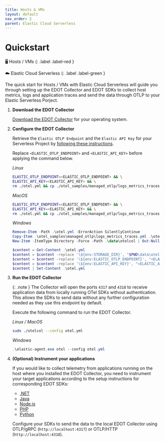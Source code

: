 ```yaml
---
title: Hosts & VMs
layout: default
nav_order: 2
parent: Elastic Cloud Serverless
---
```


# Quickstart

🖥 Hosts / VMs
{: .label .label-red }

☁️ Elastic Cloud Serverless
{: .label .label-green }

The quick start for Hosts / VMs with Elastic Cloud Serverless will guide you through setting up the EDOT Collector and EDOT SDKs to collect host metrics,
logs and application traces and send the data through OTLP to your Elastic Serverless Porject.

1. **Download the EDOT Collector**

    [Download the EDOT Collector](../../edot-collector/download) for your operating system.

2. **Configure the EDOT Collector**

    Retrieve the `Elastic OTLP Endpoint` and the `Elastic API Key` for your Serverless Project by [following these instructions](./#retrieving-connection-details-for-your-serverless-project).

    Replace `<ELASTIC_OTLP_ENDPOINT>` and `<ELASTIC_API_KEY>` before applying the command below.

    *Linux*

    ```bash
    ELASTIC_OTLP_ENDPOINT=<ELASTIC_OTLP_ENDPOINT> && \
    ELASTIC_API_KEY=<ELASTIC_API_KEY> && \
    rm ./otel.yml && cp ./otel_samples/managed_otlp/logs_metrics_traces.yml ./otel.yml && mkdir -p ./data/otelcol && sed -i 's#\${env:STORAGE_DIR}#'"$PWD"/data/otelcol'#g' ./otel.yml && sed -i 's#\${env:ELASTIC_OTLP_ENDPOINT}#$ELASTIC_OTLP_ENDPOINT' ./otel.yml && sed -i 's/\${env:ELASTIC_API_KEY}/$ELASTIC_API_KEY/g' ./otel.yml
    ```

    *MacOS*

    ```bash
    ELASTIC_OTLP_ENDPOINT=<ELASTIC_OTLP_ENDPOINT> && \
    ELASTIC_API_KEY=<ELASTIC_API_KEY> && \
    rm ./otel.yml && cp ./otel_samples/managed_otlp/logs_metrics_traces.yml ./otel.yml && mkdir -p ./data/otelcol && sed -i '' 's#\${env:STORAGE_DIR}#'"$PWD"/data/otelcol'#g' ./otel.yml && sed -i '' 's#\${env:ELASTIC_OTLP_ENDPOINT}#'"$ELASTIC_OTLP_ENDPOINT"'#g' ./otel.yml && sed -i '' 's#\${env:ELASTIC_API_KEY}#'"$ELASTIC_API_KEY"'#g' ./otel.yml
    ```

    *Windows*

    ```powershell
    Remove-Item -Path .\otel.yml -ErrorAction SilentlyContinue
    Copy-Item .\otel_samples\managed_otlp\logs_metrics_traces.yml .\otel.yml
    New-Item -ItemType Directory -Force -Path .\data\otelcol | Out-Null

    $content = Get-Content .\otel.yml
    $content = $content -replace '\${env:STORAGE_DIR}', "$PWD\data\otelcol"
    $content = $content -replace '\${env:ELASTIC_OTLP_ENDPOINT}', "<ELASTIC_OTLP_ENDPOINT>"
    $content = $content -replace '\${env:ELASTIC_API_KEY}', "<ELASTIC_API_KEY>"
    $content | Set-Content .\otel.yml
    ```

3. **Run the EDOT Collector**
    
    {: .note }
    The Collector will open the ports `4317` and `4318` to receive application data from locally running OTel SDKs without authentication.
    This allows the SDKs to send data without any further configuration needed as they use this endpoint by default.

   Execute the following command to run the EDOT Collector.

    *Linux / MacOS*

    ```bash
    sudo ./otelcol --config otel.yml
    ```

    *Windows*

    ```powershell
    .\elastic-agent.exe otel --config otel.yml
    ```

4. **(Optional) Instrument your applications**

    If you would like to collect telemetry from applications running on the host where you installed the EDOT Collector,
    you need to instrument your target applications according to the setup instructions for corresponding EDOT SDKs:

    - [.NET](../../edot-sdks/dotnet/setup)
    - [Java](../../edot-sdks/java/setup)
    - [Node.js](../../edot-sdks/nodejs/setup)
    - [PHP](../../edot-sdks/php/setup)
    - [Python](../../edot-sdks/python/setup)

    Configure your SDKs to send the data to the local EDOT Collector using OTLP/gRPC (`http://localhost:4317`) or OTLP/HTTP (`http://localhost:4318`).
